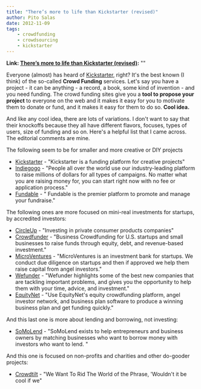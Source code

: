 ```yaml
---
title: "There’s more to life than Kickstarter (revised)"
author: Pito Salas
date: 2012-11-09
tags:
    - crowdfunding
    - crowdsourcing
    - kickstarter
---
```


**Link: [There’s more to life than Kickstarter (revised)](None):** ""



Everyone (almost) has heard of [Kickstarter](<http://www.kickstarter.com>),
right? It's the best known (I think) of the so-called **Crowd Funding**
services. Let's say you have a project - it can be anything - a record, a
book, some kind of invention - and you need funding. The crowd funding sites
give you a **tool to propose your project** to everyone on the web and it
makes it easy for you to motivate them to donate or fund, and it makes it easy
for them to do so. **Cool idea.**

And like any cool idea, there are lots of variations. I don't want to say that
their knockoffs because they all have different flavors, focuses, types of
users, size of funding and so on. Here's a helpful list that I came across.
The editorial comments are mine.

The following seem to be for smaller and more creative or DIY projects

  * [Kickstarter](<http://www.kickstarter.com>) - "Kickstarter is a funding platform for creative projects"
  * [Indiegogo](<http://www.indiegogo.com/learn-how-to-raise-money-for-a-campaign>) - "People all over the world use our industry-leading platform to raise millions of dollars for all types of campaigns. No matter what you are raising money for, you can start right now with no fee or application process."
  * [Fundable](<http://www.fundable.com>) - " Fundable is the premier platform to promote and manage your fundraise."

The following ones are more focused on mini-real investments for startups, by
accredited investors:

  * [CircleUp](<https://circleup.com/how-it-works>) - "Investing in private consumer products companies"
  * [Crowdfunder](<http://www.crowdfunder.com>) - "Business Crowdfunding for U.S. startups and small businesses to raise funds through equity, debt, and revenue-based investment."
  * [MicroVentures](<http://www.microventures.com>) - "MicroVentures is an investment bank for startups. We conduct due diligence on startups and then if approved we help them raise capital from angel investors."
  * [Wefunder](<https://wefunder.com>) - "Wefunder highlights some of the best new companies that are tackling important problems, and gives you the opportunity to help them with your time, advice, and investment."
  * [EquityNet](<https://www.equitynet.com>) - "Use EquityNet's equity crowdfunding platform, angel investor network, and business plan software to produce a winning business plan and get funding quickly."

And this last one is more about lending and borrowing, not investing:

  * [SoMoLend](<https://www.somolend.com/default.aspx>) - "SoMoLend exists to help entrepreneurs and business owners by matching businesses who want to borrow money with investors who want to lend. "

And this one is focused on non-profits and charities and other do-gooder
projects:

  * [Crowdtilt](<https://www.crowdtilt.com>) - "We Want To Rid The World of the Phrase, 'Wouldn't it be cool if we"



